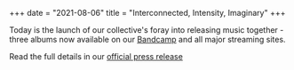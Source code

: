 +++
date = "2021-08-06"
title = "Interconnected, Intensity, Imaginary"
+++

Today is the launch of our collective's foray into releasing music together - three albums now available on our [Bandcamp](https://trackclub.bandcamp.com/) and all major streaming sites. 

Read the full details in our [official press release](/dox/album_press_release_1.pdf)


